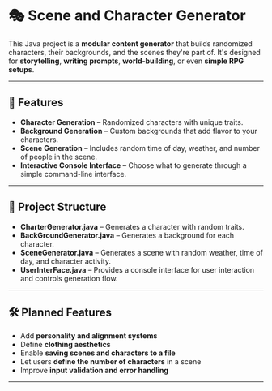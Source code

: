 # 🎭 Scene and Character Generator

This Java project is a **modular content generator** that builds randomized characters, their backgrounds, and the scenes they're part of. It's designed for **storytelling**, **writing prompts**, **world-building**, or even **simple RPG setups**.

---

## 🚀 Features

- **Character Generation** – Randomized characters with unique traits.
- **Background Generation** – Custom backgrounds that add flavor to your characters.
- **Scene Generation** – Includes random time of day, weather, and number of people in the scene.
- **Interactive Console Interface** – Choose what to generate through a simple command-line interface.

---

## 📁 Project Structure

- **CharterGenerator.java** – Generates a character with random traits.
- **BackGroundGenerator.java** – Generates a background for each character.
- **SceneGenerator.java** – Generates a scene with random weather, time of day, and character activity.
- **UserInterFace.java** – Provides a console interface for user interaction and controls generation flow.

---

## 🛠️ Planned Features

- Add **personality and alignment systems**
- Define **clothing aesthetics**
- Enable **saving scenes and characters to a file**
- Let users **define the number of characters** in a scene
- Improve **input validation and error handling**

---
